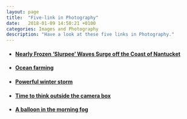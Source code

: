 ```yaml
---
layout: page
title:  "Five-link in Photography"
date:   2018-01-09 14:50:21 +0100
categories: Images and Photography
description: "Have a look at these five links in Photography."
---
```



<ul>
    <li>
        <a href="http://www.thisiscolossal.com/2018/01/nearly-frozen-slurpee-waves-surge-off-the-coast-of-nantucket/" target="_blank"><h4>Nearly Frozen ‘Slurpee’ Waves Surge off the Coast of Nantucket</h4>
        </a>
    </li>
    <li>
        <a href="https://500px.com/photo/239904469/ocean-farming-by-marsel-van-oosten" target="_blank"><h4>Ocean farming</h4>
        </a>
    </li>
    <li>
        <a href="https://www.bostonglobe.com/news/bigpicture/2018/01/04/powerful-winter-storm-hits-mass/7i3gzFywokj6qhLFUkakiI/story.html" target="_blank"><h4>Powerful winter storm</h4>
        </a>
    </li>
    <li>
        <a href="https://asia.nikkei.com/Business/Companies/Time-to-think-outside-the-camera-box-Canon-chief-argues?page=1" target="_blank"><h4>Time to think outside the camera box</h4>
        </a>
    </li>
    <li>
        <a href="https://www.stuckincustoms.com/2018/01/09/a-balloon-in-the-morning-fog/" target="_blank"><h4>A balloon in the morning fog</h4>
        </a>
    </li>
</ul>